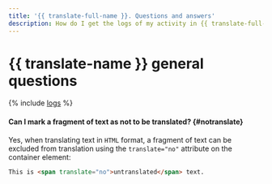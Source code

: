 ```yaml
---
title: '{{ translate-full-name }}. Questions and answers'
description: How do I get the logs of my activity in {{ translate-full-name }}? Find the answer to this and other questions in this article.
---
```


# {{ translate-name }} general questions

{% include [logs](../../_qa/logs.md) %}

#### Can I mark a fragment of text as not to be translated? {#notranslate}

Yes, when translating text in `HTML` format, a fragment of text can be excluded from translation using the `translate="no"` attribute on the container element:

```html
This is <span translate="no">untranslated</span> text.
```
